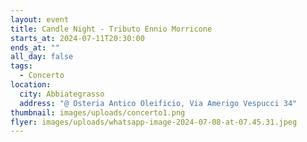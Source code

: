 ```yaml
---
layout: event
title: Candle Night - Tributo Ennio Morricone
starts_at: 2024-07-11T20:30:00
ends_at: ""
all_day: false
tags:
  - Concerto
location:
  city: Abbiategrasso
  address: "@ Osteria Antico Oleificio, Via Amerigo Vespucci 34"
thumbnail: images/uploads/concerto1.png
flyer: images/uploads/whatsapp-image-2024-07-08-at-07.45.31.jpeg
---
```

